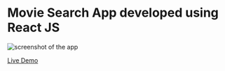# Movie Search App developed using React JS
 
![screenshot of the app](https://raw.githubusercontent.com/praveenorugantitech/praveenorugantitech-reactjs-projects/master/praveenorugantitech-movie/src/images/screenshot.PNG "Movie Search App")

[Live Demo](https://praveenorugantitech-movie.firebaseapp.com/)






